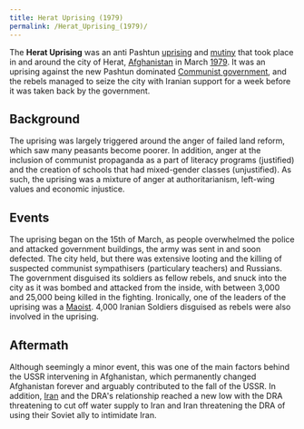 ```yaml
---
title: Herat Uprising (1979)
permalink: /Herat_Uprising_(1979)/
---
```


The **Herat Uprising** was an anti Pashtun
[uprising](List_of_Revolutions "wikilink") and
[mutiny](List_of_Mutinies "wikilink") that took place in and around the
city of Herat, [Afghanistan](Afghanistan "wikilink") in March
[1979](Revolutions_of_1979_-_1980 "wikilink"). It was an uprising
against the new Pashtun dominated [Communist
government](Socialist_Afghanistan "wikilink"), and the rebels managed to
seize the city with Iranian support for a week before it was taken back
by the government.

## Background

The uprising was largely triggered around the anger of failed land
reform, which saw many peasants become poorer. In addition, anger at the
inclusion of communist propaganda as a part of literacy programs
(justified) and the creation of schools that had mixed-gender classes
(unjustified). As such, the uprising was a mixture of anger at
authoritarianism, left-wing values and economic injustice.

## Events

The uprising began on the 15th of March, as people overwhelmed the
police and attacked government buildings, the army was sent in and soon
defected. The city held, but there was extensive looting and the killing
of suspected communist sympathisers (particulary teachers) and Russians.
The government disguised its soldiers as fellow rebels, and snuck into
the city as it was bombed and attacked from the inside, with between
3,000 and 25,000 being killed in the fighting. Ironically, one of the
leaders of the uprising was a [Maoist](Maoism "wikilink"). 4,000 Iranian
Soldiers disguised as rebels were also involved in the uprising.

## Aftermath

Although seemingly a minor event, this was one of the main factors
behind the USSR intervening in Afghanistan, which permanently changed
Afghanistan forever and arguably contributed to the fall of the USSR. In
addition, [Iran](Iran "wikilink") and the DRA's relationship reached a
new low with the DRA threatening to cut off water supply to Iran and
Iran threatening the DRA of using their Soviet ally to intimidate Iran.
